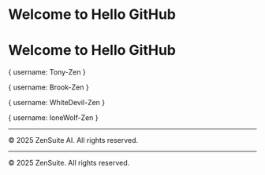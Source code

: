 # Welcome to Hello GitHub
# Welcome to Hello GitHub

{
    username: Tony-Zen
}

{
    username: Brook-Zen
}

{
    username: WhiteDevil-Zen
}

{
    username: loneWolf-Zen
}

---

© 2025 ZenSuite AI. All rights reserved.

---

© 2025 ZenSuite. All rights reserved.